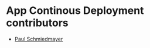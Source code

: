 <!--

This source file is part of the Continous Delivery open source project

SPDX-FileCopyrightText: 2022 Paul Schmiedmayer <paul.schmiedmayer@tum.de>

SPDX-License-Identifier: MIT

-->

App Continous Deployment contributors
====================

* [Paul Schmiedmayer](https://github.com/PSchmiedmayer)

